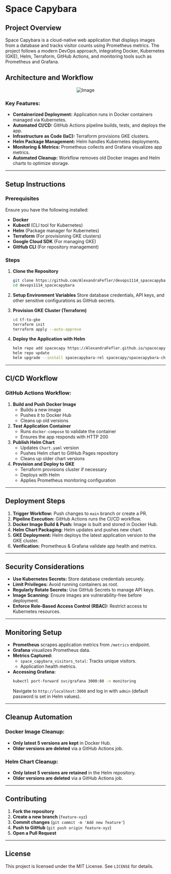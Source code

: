 # Space Capybara

## Project Overview
Space Capybara is a cloud-native web application that displays images from a database and tracks visitor counts using Prometheus metrics. The project follows a modern DevOps approach, integrating Docker, Kubernetes (GKE), Helm, Terraform, GitHub Actions, and monitoring tools such as Prometheus and Grafana.

## Architecture and Workflow

<p align="center">
  <img src="https://github.com/user-attachments/assets/9bb724b1-8d61-4475-bbf0-71d86c73458e" alt="Image">
</p>

### Key Features:
- **Containerized Deployment:** Application runs in Docker containers managed via Kubernetes.
- **Automated CI/CD:** GitHub Actions pipeline builds, tests, and deploys the app.
- **Infrastructure as Code (IaC):** Terraform provisions GKE clusters.
- **Helm Package Management:** Helm handles Kubernetes deployments.
- **Monitoring & Metrics:** Prometheus collects and Grafana visualizes app metrics.
- **Automated Cleanup:** Workflow removes old Docker images and Helm charts to optimize storage.

---

## Setup Instructions
### Prerequisites
Ensure you have the following installed:
- **Docker**
- **Kubectl** (CLI tool for Kubernetes)
- **Helm** (Package manager for Kubernetes)
- **Terraform** (For provisioning GKE clusters)
- **Google Cloud SDK** (For managing GKE)
- **GitHub CLI** (For repository management)

### Steps
1. **Clone the Repository**
   ```sh
   git clone https://github.com/AlexandraFefler/devops1114_spacecapybara.git
   cd devops1114_spacecapybara
   ```
2. **Setup Environment Variables**
   Store database credentials, API keys, and other sensitive configurations as GitHub secrets.

3. **Provision GKE Cluster (Terraform)**
   ```sh
   cd tf-to-gke
   terraform init
   terraform apply --auto-approve
   ```

4. **Deploy the Application with Helm**
   ```sh
   helm repo add spacecapy https://AlexandraFefler.github.io/spacecapy-helm-chart
   helm repo update
   helm upgrade --install spacecapybara-rel spacecapy/spacecapybara-chart --namespace default
   ```

---

## CI/CD Workflow
### GitHub Actions Workflow:
1. **Build and Push Docker Image**
   - Builds a new image
   - Pushes it to Docker Hub
   - Cleans up old versions
2. **Test Application Container**
   - Runs `docker-compose` to validate the container
   - Ensures the app responds with HTTP 200
3. **Publish Helm Chart**
   - Updates `Chart.yaml` version
   - Pushes Helm chart to GitHub Pages repository
   - Cleans up older chart versions
4. **Provision and Deploy to GKE**
   - Terraform provisions cluster if necessary
   - Deploys with Helm
   - Applies Prometheus monitoring configuration

---

## Deployment Steps
1. **Trigger Workflow:** Push changes to `main` branch or create a PR.
2. **Pipeline Execution:** GitHub Actions runs the CI/CD workflow.
3. **Docker Image Build & Push:** Image is built and stored in Docker Hub.
4. **Helm Chart Packaging:** Helm updates and pushes new chart.
5. **GKE Deployment:** Helm deploys the latest application version to the GKE cluster.
6. **Verification:** Prometheus & Grafana validate app health and metrics.

---

## Security Considerations
- **Use Kubernetes Secrets:** Store database credentials securely.
- **Limit Privileges:** Avoid running containers as root.
- **Regularly Rotate Secrets:** Use GitHub Secrets to manage API keys.
- **Image Scanning:** Ensure images are vulnerability-free before deployment.
- **Enforce Role-Based Access Control (RBAC):** Restrict access to Kubernetes resources.

---

## Monitoring Setup
- **Prometheus** scrapes application metrics from `/metrics` endpoint.
- **Grafana** visualizes Prometheus data.
- **Metrics Captured:**
  - `space_capybara_visitors_total`: Tracks unique visitors.
  - Application health metrics.
- **Accessing Grafana:**
  ```sh
  kubectl port-forward svc/grafana 3000:80 -n monitoring
  ```
  Navigate to `http://localhost:3000` and log in with `admin` (default password is set in Helm values).

---

## Cleanup Automation
### Docker Image Cleanup:
- **Only latest 5 versions are kept** in Docker Hub.
- **Older versions are deleted** via a GitHub Actions job.

### Helm Chart Cleanup:
- **Only latest 5 versions are retained** in the Helm repository.
- **Older versions are deleted** via a GitHub Actions job.

---

## Contributing
1. **Fork the repository**
2. **Create a new branch** (`feature-xyz`)
3. **Commit changes** (`git commit -m 'Add new feature'`)
4. **Push to GitHub** (`git push origin feature-xyz`)
5. **Open a Pull Request**

---

## License
This project is licensed under the MIT License. See `LICENSE` for details.

